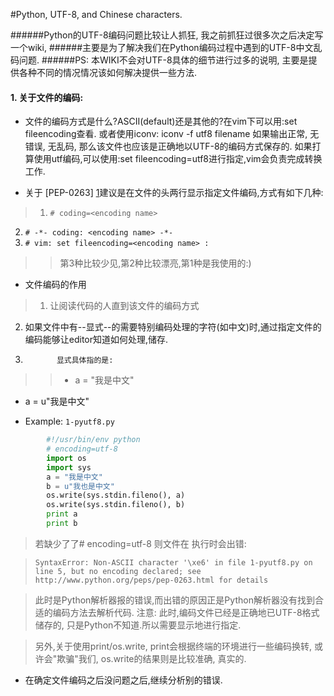 #Python, UTF-8, and Chinese characters.

######Python的UTF-8编码问题比较让人抓狂, 我之前抓狂过很多次之后决定写一个wiki,
######主要是为了解决我们在Python编码过程中遇到的UTF-8中文乱码问题.
######PS: 本WIKI不会对UTF-8具体的细节进行过多的说明, 主要是提供各种不同的情况情况该如何解决提供一些方法.

#### 1. 关于文件的编码:

*   文件的编码方式是什么?ASCII(default)还是其他的?在vim下可以用:set fileencoding查看.
或者使用iconv: iconv -f utf8 filename 如果输出正常, 无错误, 无乱码, 那么该文件也应该是正确地以UTF-8的编码方式保存的.
如果打算使用utf编码,可以使用:set fileencoding=utf8进行指定,vim会负责完成转换工作.

*   关于 [PEP-0263] [1]建议是在文件的头两行显示指定文件编码,方式有如下几种:      

> 1.   `# coding=<encoding name>`
2.   `# -*- coding: <encoding name> -*-`
3.   `# vim: set fileencoding=<encoding name> :`
 
> > 第3种比较少见,第2种比较漂亮,第1种是我使用的:)

*   文件编码的作用

> 1.    让阅读代码的人直到该文件的编码方式
2.    如果文件中有--显式--的需要特别编码处理的字符(如中文)时,通过指定文件的编码能够让editor知道如何处理,储存.
3.            显式具体指的是:

> > * a = "我是中文"
* a = u"我是中文"

* Example: `1-pyutf8.py`

```python
        #!/usr/bin/env python
        # encoding=utf-8 
        import os
        import sys
        a = "我是中文"
        b = u"我也是中文"
        os.write(sys.stdin.fileno(), a)
        os.write(sys.stdin.fileno(), b)
        print a
        print b
```

> 若缺少了了# encoding=utf-8 则文件在 执行时会出错:

> `SyntaxError: Non-ASCII character '\xe6' in file 1-pyutf8.py on line 5, but no encoding declared;
see http://www.python.org/peps/pep-0263.html for details`

> 此时是Python解析器报的错误,而出错的原因正是Python解析器没有找到合适的编码方法去解析代码. 注意: 此时,编码文件已经是正确地已UTF-8格式储存的, 只是Python不知道.所以需要显示地进行指定.

> 另外,关于使用print/os.write, print会根据终端的环境进行一些编码换转, 或许会"欺骗"我们, os.write的结果则是比较准确, 真实的.

* 在确定文件编码之后没问题之后,继续分析别的错误.

[1]: http://www.python.org/dev/peps/pep-0263/ "PEP-0263"
